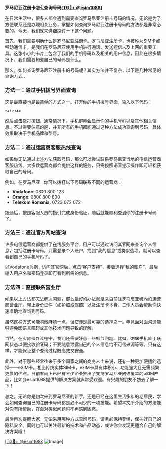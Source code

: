 **罗马尼亚注册卡怎么查询号码[[TG💪+ @esim1088](https://t.me/s/esim1088)]**

在日常生活中，很多人都会遇到需要查询罗马尼亚注册卡号码的情况。无论是为了方便联系还是办理相关业务，掌握如何查询罗马尼亚注册卡号码的方法都是非常必要的。今天，我们就来详细探讨一下这个问题。

首先，我们需要明确什么是罗马尼亚注册卡。罗马尼亚注册卡，也被称为SIM卡或移动通信卡，是我们在罗马尼亚使用手机进行通话、发送短信以及上网的重要工具。这张小小的卡片上包含了我们的手机号码以及相关的用户信息，因此在很多情况下，我们需要知道自己的号码是什么。

那么，如何查询罗马尼亚注册卡的号码呢？其实方法并不复杂，以下是几种常见的查询方式：

### 方法一：通过手机拨号界面查询

这是最直接也是最简单的方式之一。打开你的手机拨号界面，输入以下代码：

```
*#1234#
```

然后点击拨打按钮。通常情况下，手机屏幕会显示你的手机号码以及其他相关信息。不过需要注意的是，并非所有的手机都能通过这种方法成功查询到号码，具体效果取决于手机品牌和型号。

### 方法二：通过运营商客服热线查询

如果你无法通过上述方法获取号码，那么可以尝试联系罗马尼亚当地的电信运营商客服热线。大多数运营商都会提供这样的服务，只需按照语音提示操作即可轻松获取自己的号码。

例如，在罗马尼亚，你可以拨打以下号码联系不同的运营商：

- **Vodafone**: 0800 800 123
- **Orange**: 0800 800 800
- **Telekom Romania**: 0723 072 072

拨通后，按照客服人员的指引完成身份验证，随后就能顺利查到你的注册卡号码了。

### 方法三：通过官方网站查询

许多电信运营商都提供了在线服务平台，用户可以通过访问其官网来查询个人信息，包括注册卡号码。只需登录个人账户，找到“我的信息”或类似选项，就可以查看到自己的手机号码了。

以Vodafone为例，访问其官网后，点击“客户支持”，接着选择“我的账户”，最后输入用户名和密码登录即可看到所需的信息。

### 方法四：直接联系营业厅

如果以上方法都无法解决问题，那么最好的办法就是亲自前往罗马尼亚境内的运营商营业厅。带上身份证件（如护照或驾照）以及注册卡本身，工作人员会帮助你快速准确地查询到号码。

虽然这种方式可能稍微麻烦一点，但它却是最可靠的选择之一。毕竟面对面沟通能够避免因语言障碍或其他技术问题导致的误解。

当然，在实际操作过程中，我们还需要注意一些细节问题。比如，确保手机处于联网状态以便接收验证码；不要随意泄露自己的个人信息给不可信来源等等。只有这样，才能保证整个查询过程既高效又安全。

此外，对于那些经常往来于多个国家之间的商务人士来说，还有一种更加便捷的选择——eSIM卡。相比传统实体SIM卡，eSIM卡具有体积小、功能强大且无需频繁更换的优点。目前市面上已经有不少企业推出了支持罗马尼亚网络覆盖的eSIM产品，比如@esim1088提供的解决方案就非常受欢迎。有兴趣的朋友不妨去了解一下！

总之，无论你是初次来到罗马尼亚的新手，还是已经在这里生活多年的老居民，学会如何查询自己的注册卡号码都是必不可少的一项技能。希望本文所介绍的方法能对你有所帮助，在面对类似问题时不再感到困惑。

最后再次提醒大家，无论采用哪种方式查询号码，请务必保持警惕，保护好自己的隐私安全。同时也可以关注最新的技术和产品动态，或许你会发现更适合自己的解决方案哦！

[[TG💪+ @esim1088](https://t.me/s/esim1088) ![Image](https://i.postimg.cc/4NQfJmqS/Snipaste-2025-05-13-00-14-12.png)]